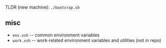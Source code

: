 <!-- Logic goes in [main.xsh](main.xsh)

`~/.xonshrc` will import from [main.xsh](main.xsh) and execute its functions. -->

TLDR (new machine): `./bootsrap.sh`

## misc

* `env.xsh` -- common environment variables
* `work.xsh` -- work-related environment variables and utilities (not in repo)